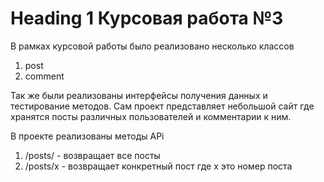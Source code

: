 # Heading 1 Курсовая работа №3 
В рамках курсовой работы было реализовано несколько классов
1. post
2. comment

Так же были реализованы интерфейсы получения данных и тестирование методов.
Сам проект представляет небольшой сайт где хранятся посты различных 
пользователей и комментарии к ним.

В проекте реализованы методы APi
1. /posts/ - возвращает все посты
2. /posts/х - возвращает конкретный пост где х это номер поста